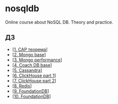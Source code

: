 # nosqldb
Online course about NoSQL DB. Theory and practice.

## ДЗ
- [[1. CAP теорема](./homework/1.%20CAP/hw.md)]
- [[2. Mongo base](./homework/2.%20Mongo%20base/hw.md)]
- [[3. Mongo performance](./homework/3.%20Mongo%20perfomance/hw.md)]
- [[4. Coach DB base](./homework/4.%20CoachDB/hw.md)]
- [[5. Cassandra](./homework/5.%20Cassandra/hw.md)]
- [[6. ClickHouse part 1](./homework/6%20ClickHouse/hw.md)]
- [[7. ClickHouse part 2](./homework/7%20ClickHouse%20part%202/hw.md)]
- [[8. Redis](./homework/8.%20Redis/hw.md)]
- [[9. FoundationDB](./homework/9.%20FoundationDB/hw.md)]
- [[10. FoundationDB](./homework/10.%20etcd)]